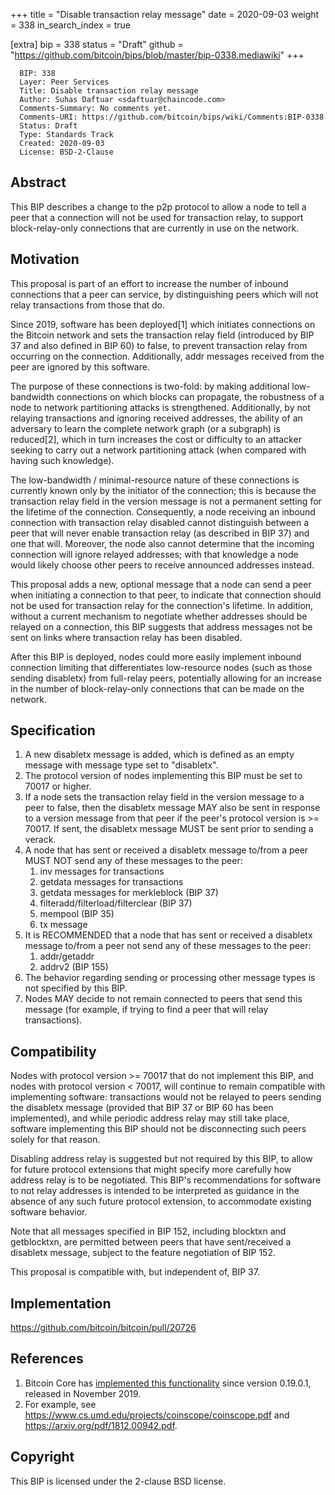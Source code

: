 +++
title = "Disable transaction relay message"
date = 2020-09-03
weight = 338
in_search_index = true

[extra]
bip = 338
status = "Draft"
github = "https://github.com/bitcoin/bips/blob/master/bip-0338.mediawiki"
+++

      BIP: 338
      Layer: Peer Services
      Title: Disable transaction relay message
      Author: Suhas Daftuar <sdaftuar@chaincode.com>
      Comments-Summary: No comments yet.
      Comments-URI: https://github.com/bitcoin/bips/wiki/Comments:BIP-0338
      Status: Draft
      Type: Standards Track
      Created: 2020-09-03
      License: BSD-2-Clause

## Abstract

This BIP describes a change to the p2p protocol to allow a node to tell
a peer that a connection will not be used for transaction relay, to
support block-relay-only connections that are currently in use on the
network.

## Motivation

This proposal is part of an effort to increase the number of inbound
connections that a peer can service, by distinguishing peers which will
not relay transactions from those that do.

Since 2019, software has been deployed\[1\] which initiates connections
on the Bitcoin network and sets the transaction relay field (introduced
by BIP 37 and also defined in BIP 60) to false, to prevent transaction
relay from occurring on the connection. Additionally, addr messages
received from the peer are ignored by this software.

The purpose of these connections is two-fold: by making additional
low-bandwidth connections on which blocks can propagate, the robustness
of a node to network partitioning attacks is strengthened. Additionally,
by not relaying transactions and ignoring received addresses, the
ability of an adversary to learn the complete network graph (or a
subgraph) is reduced\[2\], which in turn increases the cost or
difficulty to an attacker seeking to carry out a network partitioning
attack (when compared with having such knowledge).

The low-bandwidth / minimal-resource nature of these connections is
currently known only by the initiator of the connection; this is because
the transaction relay field in the version message is not a permanent
setting for the lifetime of the connection. Consequently, a node
receiving an inbound connection with transaction relay disabled cannot
distinguish between a peer that will never enable transaction relay (as
described in BIP 37) and one that will. Moreover, the node also cannot
determine that the incoming connection will ignore relayed addresses;
with that knowledge a node would likely choose other peers to receive
announced addresses instead.

This proposal adds a new, optional message that a node can send a peer
when initiating a connection to that peer, to indicate that connection
should not be used for transaction relay for the connection's lifetime.
In addition, without a current mechanism to negotiate whether addresses
should be relayed on a connection, this BIP suggests that address
messages not be sent on links where transaction relay has been disabled.

After this BIP is deployed, nodes could more easily implement inbound
connection limiting that differentiates low-resource nodes (such as
those sending disabletx) from full-relay peers, potentially allowing for
an increase in the number of block-relay-only connections that can be
made on the network.

## Specification

1.  A new disabletx message is added, which is defined as an empty
    message with message type set to "disabletx".
2.  The protocol version of nodes implementing this BIP must be set to
    70017 or higher.
3.  If a node sets the transaction relay field in the version message to
    a peer to false, then the disabletx message MAY also be sent in
    response to a version message from that peer if the peer's protocol
    version is &gt;= 70017. If sent, the disabletx message MUST be sent
    prior to sending a verack.
4.  A node that has sent or received a disabletx message to/from a peer
    MUST NOT send any of these messages to the peer:
    1.  inv messages for transactions
    2.  getdata messages for transactions
    3.  getdata messages for merkleblock (BIP 37)
    4.  filteradd/filterload/filterclear (BIP 37)
    5.  mempool (BIP 35)
    6.  tx message
5.  It is RECOMMENDED that a node that has sent or received a disabletx
    message to/from a peer not send any of these messages to the peer:
    1.  addr/getaddr
    2.  addrv2 (BIP 155)
6.  The behavior regarding sending or processing other message types is
    not specified by this BIP.
7.  Nodes MAY decide to not remain connected to peers that send this
    message (for example, if trying to find a peer that will relay
    transactions).

## Compatibility

Nodes with protocol version &gt;= 70017 that do not implement this BIP,
and nodes with protocol version &lt; 70017, will continue to remain
compatible with implementing software: transactions would not be relayed
to peers sending the disabletx message (provided that BIP 37 or BIP 60
has been implemented), and while periodic address relay may still take
place, software implementing this BIP should not be disconnecting such
peers solely for that reason.

Disabling address relay is suggested but not required by this BIP, to
allow for future protocol extensions that might specify more carefully
how address relay is to be negotiated. This BIP's recommendations for
software to not relay addresses is intended to be interpreted as
guidance in the absence of any such future protocol extension, to
accommodate existing software behavior.

Note that all messages specified in BIP 152, including blocktxn and
getblocktxn, are permitted between peers that have sent/received a
disabletx message, subject to the feature negotiation of BIP 152.

This proposal is compatible with, but independent of, BIP 37.

## Implementation

<https://github.com/bitcoin/bitcoin/pull/20726>

## References

1.  Bitcoin Core has [implemented this
    functionality](https://github.com/bitcoin/bitcoin/pull/15759) since
    version 0.19.0.1, released in November 2019.
2.  For example, see
    <https://www.cs.umd.edu/projects/coinscope/coinscope.pdf> and
    <https://arxiv.org/pdf/1812.00942.pdf>.

## Copyright

This BIP is licensed under the 2-clause BSD license.
